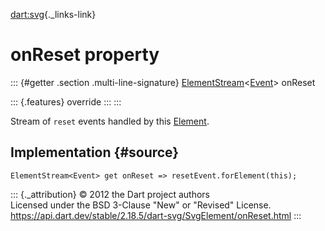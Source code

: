 [dart:svg](../../dart-svg/dart-svg-library){._links-link}

onReset property
================

::: {#getter .section .multi-line-signature}
[ElementStream](../../dart-html/elementstream-class)\<[Event](../../dart-html/event-class)\>
onReset

::: {.features}
override
:::
:::

Stream of `reset` events handled by this
[Element](../../dart-html/element-class).

Implementation {#source}
--------------

``` {.language-dart data-language="dart"}
ElementStream<Event> get onReset => resetEvent.forElement(this);
```

::: {._attribution}
© 2012 the Dart project authors\
Licensed under the BSD 3-Clause \"New\" or \"Revised\" License.\
<https://api.dart.dev/stable/2.18.5/dart-svg/SvgElement/onReset.html>
:::
